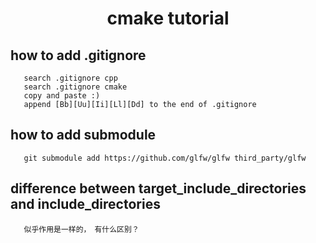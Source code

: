 # <center>cmake tutorial

## how to add .gitignore


```
   search .gitignore cpp 
   search .gitignore cmake 
   copy and paste :)
   append [Bb][Uu][Ii][Ll][Dd] to the end of .gitignore
```

## how to add submodule

```
   git submodule add https://github.com/glfw/glfw third_party/glfw
```

## difference between target_include_directories and include_directories

```
   似乎作用是一样的，　有什么区别？　
```
